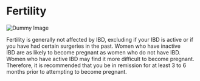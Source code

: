 <h1>Fertility</h1>

![Dummy Image](https://raw.githubusercontent.com/tactica/pregnancy-ibd/master/images/pregnancy.jpg)

Fertility is generally not affected by IBD, excluding if your IBD is active or if you have had certain surgeries in the past.
Women who have inactive IBD are as likely to become pregnant as women who do not have IBD. Women who have active IBD may find it more difficult to become pregnant. Therefore, it is recommended that you be in remission for at least 3 to 6 months prior to attempting to become pregnant. 
